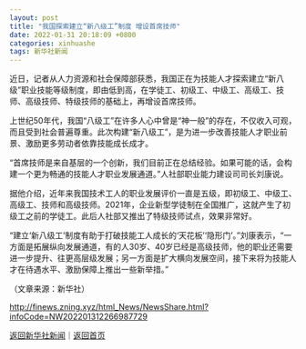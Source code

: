 ```yaml
---
layout: post
title: "我国探索建立“新八级工”制度 增设首席技师"
date: 2022-01-31 20:18:09 +0800
categories: xinhuashe
tags: 新华社新闻
---
```

<p>近日，记者从人力资源和社会保障部获悉，我国正在为技能人才探索建立“新八级”职业技能等级制度，即由低到高，在学徒工、初级工、中级工、高级工、技师、高级技师、特级技师的基础上，再增设首席技师。</p>
 <p>上世纪50年代，我国“八级工”在许多人心中曾是“神一般”的存在，不仅收入可观，而且受到社会普遍尊重。此次构建“新八级工”，是为进一步改善技能人才职业前景、激励更多劳动者依靠技能成长成才。</p>
 <p>“首席技师是来自基层的一个创新，我们目前正在总结经验。如果可能的话，会构建一个更为畅通的技能人才职业发展通道。”人社部职业能力建设司司长刘康说。</p>
 <p>据他介绍，近年来我国技术工人的职业发展评价一直是五级，即初级工、中级工、高级工、技师和高级技师。2021年，企业新型学徒制在全国推广，这就产生了初级工之前的学徒工。此后人社部又推出了特级技师试点，效果非常好。</p>
 “建立‘新八级工’制度有助于打破技能工人成长的‘天花板’‘隐形门’。”刘康表示，“一方面是拓展纵向发展通道，有的人30岁、40岁已经是高级技师，他的职业还需要进一步提升、往更高层级发展；另一方面是扩大横向发展空间，接下来将为技能人才在待遇水平、激励保障上推出一些新举措。”<p class="em_media">（文章来源：新华社）</p>

<http://finews.zning.xyz/html_News/NewsShare.html?infoCode=NW202201312266987729>

[返回新华社新闻](//finews.withounder.com/category/xinhuashe.html)｜[返回首页](//finews.withounder.com/)